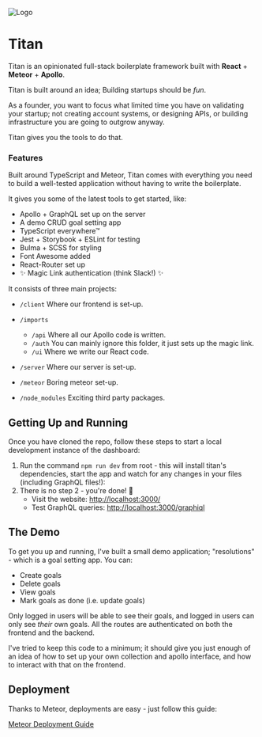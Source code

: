 ![Logo](https://github.com/alexjackhughes/titan/blob/master/public/banner.png?raw=true)

# Titan

Titan is an opinionated full-stack boilerplate framework built with **React** + **Meteor** + **Apollo**.

Titan is built around an idea; Building startups should be _fun_.

As a founder, you want to focus what limited time you have on validating your startup; not creating account systems, or designing APIs, or building infrastructure you are going to outgrow anyway.

Titan gives you the tools to do that.

### Features

Built around TypeScript and Meteor, Titan comes with everything you need to build a well-tested application without having to write the boilerplate.

It gives you some of the latest tools to get started, like:

- Apollo + GraphQL set up on the server
- A demo CRUD goal setting app
- TypeScript everywhere™
- Jest + Storybook + ESLint for testing
- Bulma + SCSS for styling
- Font Awesome added
- React-Router set up
- ✨ Magic Link authentication (think Slack!) ✨

It consists of three main projects:

- `/client` Where our frontend is set-up.
- `/imports`
  - `/api` Where all our Apollo code is written.
  - `/auth` You can mainly ignore this folder, it just sets up the magic link.
  - `/ui` Where we write our React code.
- `/server` Where our server is set-up.

- `/meteor` Boring meteor set-up.
- `/node_modules` Exciting third party packages.

## Getting Up and Running

Once you have cloned the repo, follow these steps to start a local development instance of the dashboard:

1. Run the command `npm run dev` from root - this will install titan's dependencies, start the app and watch for any changes in your files (including GraphQL files!):
2. There is no step 2 - you're done! 🎉
   - Visit the website: [http://localhost:3000/](http://localhost:3000/)
   - Test GraphQL queries: [http://localhost:3000/graphiql](http://localhost:3000/graphiql)

## The Demo

To get you up and running, I've built a small demo application; "resolutions" - which is a goal setting app. You can:

- Create goals
- Delete goals
- View goals
- Mark goals as done (i.e. update goals)

Only logged in users will be able to see their goals, and logged in users can only see _their_ own goals. All the routes are authenticated on both the frontend and the backend.

I've tried to keep this code to a minimum; it should give you just enough of an idea of how to set up your own collection and apollo interface, and how to interact with that on the frontend.

## Deployment

Thanks to Meteor, deployments are easy - just follow this guide:

[Meteor Deployment Guide](https://guide.meteor.com/deployment.html)
